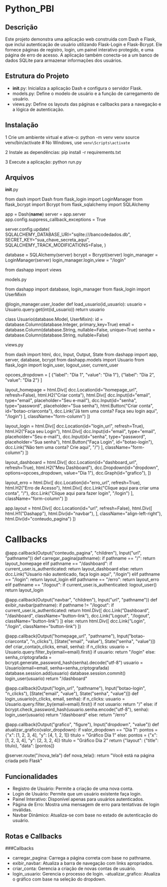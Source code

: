 # Python_PBI
 
## Descrição
Este projeto demonstra uma aplicação web construída com Dash e Flask, que inclui autenticação de usuário utilizando Flask-Login e Flask-Bcrypt. Ele fornece páginas de registro, login, um painel interativo protegido, e uma página de erro de acesso. A aplicação também conecta-se a um banco de dados SQLite para armazenar informações dos usuários.

## Estrutura do Projeto
- __init__.py: Inicializa a aplicação Dash e configura o servidor Flask.
- models.py: Define o modelo de usuário e a função de carregamento de usuário.
- views.py: Define os layouts das páginas e callbacks para a navegação e a lógica de autenticação.

## Instalação

1 Crie um ambiente virtual e ative-o:
python -m venv venv
source venv/bin/activate  # No Windows, use `venv\Scripts\activate`

2 Instale as dependências:
pip install -r requirements.txt

3 Execute a aplicação:
python run.py

## Arquivos
__init__.py

from dash import Dash
from flask_login import LoginManager
from flask_bcrypt import Bcrypt
from flask_sqlalchemy import SQLAlchemy

app = Dash(__name__)
server = app.server
app.config.suppress_callback_exceptions = True

server.config.update(
    SQLALCHEMY_DATABASE_URI="sqlite:///bancodedados.db",
    SECRET_KEY="sua_chave_secreta_aqui",
    SQLALCHEMY_TRACK_MODIFICATIONS=False,
)

database = SQLAlchemy(server)
bcrypt = Bcrypt(server)
login_manager = LoginManager(server)
login_manager.login_view = "/login"

from dashapp import views

models.py

from dashapp import database, login_manager
from flask_login import UserMixin

@login_manager.user_loader
def load_usuario(id_usuario):
    usuario = Usuario.query.get(int(id_usuario))
    return usuario

class Usuario(database.Model, UserMixin):
    id = database.Column(database.Integer, primary_key=True)
    email = database.Column(database.String, nullable=False, unique=True)
    senha = database.Column(database.String, nullable=False)

views.py

from dash import html, dcc, Input, Output, State
from dashapp import app, server, database, bcrypt
from dashapp.models import Usuario
from flask_login import login_user, logout_user, current_user

opcoes_dropdown = [
    {"label": "Dia 1", "value": "Dia 1"},
    {"label": "Dia 2", "value": "Dia 2"}
]

layout_homepage = html.Div([
    dcc.Location(id="homepage_url", refresh=False),
    html.H2("Criar conta"),
    html.Div([
        dcc.Input(id="email", type="email", placeholder="Seu e-mail"),
        dcc.Input(id="senha", type="password", placeholder="Sua senha"),
        html.Button("Criar conta", id="botao-criarconta"),
        dcc.Link("Já tem uma conta? Faça seu login aqui", "/login")
    ], className="form-column")
])

layout_login = html.Div([
    dcc.Location(id="login_url", refresh=True),
    html.H2("Faça seu Login"),
    html.Div([
        dcc.Input(id="email", type="email", placeholder="Seu e-mail"),
        dcc.Input(id="senha", type="password", placeholder="Sua senha"),
        html.Button("Faça Login", id="botao-login"),
        dcc.Link("Não tem uma conta? Crie aqui", "/")
    ], className="form-column")
])

layout_dashboard = html.Div([
    dcc.Location(id="dashboard_url", refresh=True),
    html.H2("Meu Dashboard"),
    dcc.Dropdown(id="dropdown", options=opcoes_dropdown, value="Dia 1"),
    dcc.Graph(id="grafico"),
])

layout_erro = html.Div([
    dcc.Location(id="erro_url", refresh=True),
    html.H2("Erro de Acesso"),
    html.Div([
        dcc.Link("Clique aqui para criar uma conta", "/"),
        dcc.Link("Clique aqui para fazer login", "/login")
    ], className="form-column")
])

app.layout = html.Div([
    dcc.Location(id="url", refresh=False),
    html.Div([
        html.H1("Dashapp"),
        html.Div(id="navbar"),
    ], className="align-left-right"),
    html.Div(id="conteudo_pagina")
])

# Callbacks
@app.callback(Output("conteudo_pagina", "children"), Input("url", "pathname"))
def carregar_pagina(pathname):
    if pathname == "/":
        return layout_homepage
    elif pathname == "/dashboard":
        if current_user.is_authenticated:
            return layout_dashboard
        else:
            return dcc.Link("Usuario não autenticado, faça login aqui", "/login")
    elif pathname == "/login":
        return layout_login
    elif pathname == "/erro":
        return layout_erro
    elif pathname == "/logout":
        if current_user.is_authenticated:
            logout_user()
        return layout_login
    
@app.callback(Output("navbar", "children"), Input("url", "pathname"))
def exibir_navbar(pathname):
    if pathname != "/logout":
        if current_user.is_authenticated:
            return html.Div([
                dcc.Link("Dashboard", "/dashboard", className="button-link"),
                dcc.Link("Logout", "/logout", className="button-link")
            ])
        else:
            return html.Div([
                dcc.Link("Login", "/login", className="button-link")
            ])

@app.callback(Output("homepage_url", "pathname"), Input("botao-criarconta", "n_clicks"), 
              [State("email", "value"), State("senha", "value")])
def criar_conta(n_clicks, email, senha):
    if n_clicks:
        usuario  = Usuario.query.filter_by(email=email).first()
        if usuario:
            return "/login"
        else:
            senha_criptografada = bcrypt.generate_password_hash(senha).decode("utf-8")
            usuario = Usuario(email=email, senha=senha_criptografada)
            database.session.add(usuario)
            database.session.commit()
            login_user(usuario)
            return "/dashboard"
        
@app.callback(Output("login_url", "pathname"), Input("botao-login", "n_clicks"), 
              [State("email", "value"), State("senha", "value")])
def login_usuario(n_clicks, email, senha):
    if n_clicks:
        usuario  = Usuario.query.filter_by(email=email).first()
        if not usuario:
            return "/"
        else:
            if bcrypt.check_password_hash(usuario.senha.encode("utf-8"), senha):
                login_user(usuario)
                return "/dashboard"
            else:
                return "/erro"

@app.callback(Output("grafico", "figure"), Input("dropdown", "value"))
def atualizar_grafico(valor_dropdown):
    if valor_dropdown == "Dia 1":
        pontos = {"x": [1, 2, 3, 4], "y": [4, 1, 2, 1]}
        titulo = "Gráfico Dia 1"
    else:
        pontos = {"x": [1, 2, 3, 4], "y": [2, 3, 2, 4]}
        titulo = "Gráfico Dia 2"
    return {"layout": {"title": titulo}, "data": [pontos]}

@server.route("/nova_tela")
def nova_tela():
    return "Você está na página criada pelo Flask"

## Funcionalidades

- Registro de Usuário: Permite a criação de uma nova conta.
- Login de Usuário: Permite que um usuário existente faça login.
- Painel Interativo: Disponível apenas para usuários autenticados.
- Página de Erro: Mostra uma mensagem de erro para tentativas de login inválidas.
- Navbar Dinâmico: Atualiza-se com base no estado de autenticação do usuário.

## Rotas e Callbacks

###Callbacks
- carregar_pagina: Carrega a página correta com base no pathname.
- exibir_navbar: Atualiza a barra de navegação com links apropriados.
- criar_conta: Gerencia a criação de novas contas de usuário.
- login_usuario: Gerencia o processo de login.
 -atualizar_grafico: Atualiza o gráfico com base na seleção do dropdown.
